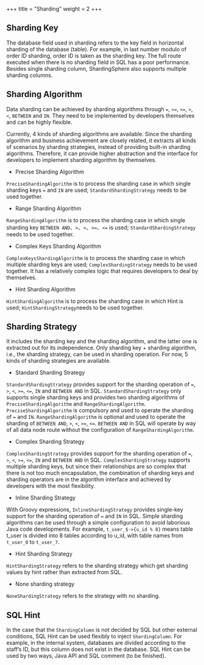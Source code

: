 +++
title = "Sharding"
weight = 2
+++

## Sharding Key

The database field used in sharding refers to the key field in horizontal sharding of the database (table). For example, in last number modulo of order ID sharding, order ID is taken as the sharding key. The full route executed when there is no sharding field in SQL has a poor performance. Besides single sharding column, ShardingSphere also supports multiple sharding columns.

## Sharding Algorithm

Data sharding can be achieved by sharding algorithms through `=`, `>=`, `<=`, `>`, `<`, `BETWEEN` and `IN`. They need to be implemented by developers themselves and can be highly flexible.

Currently, 4 kinds of sharding algorithms are available. Since the sharding algorithm and business achievement are closely related, it extracts all kinds of scenarios by sharding strategies, instead of providing built-in sharding algorithms. Therefore, it can provide higher abstraction and the interface for developers to implement sharding algorithm by themselves.

- Precise Sharding Algorithm

`PreciseShardingAlgorithm` is to process the sharding case in which single sharding keys `=` and `IN` are used; `StandardShardingStrategy` needs to be used together.

- Range Sharding Algorithm

`RangeShardingAlgorithm` is to process the sharding case in which single sharding key `BETWEEN AND`、`>`、`<`、`>=`、`<=` is used; `StandardShardingStrategy` needs to be used together.

- Complex Keys Sharding Algorithm

`ComplexKeysShardingAlgorithm` is to process the sharding case in which multiple sharding keys are used; `ComplexShardingStrategy` needs to be used together.
It has a relatively complex logic that requires developers to deal by themselves.

- Hint Sharding Algorithm

`HintShardingAlgorithm` is to process the sharding case in which Hint is used; `HintShardingStrategy`needs to be used together.

## Sharding Strategy

It includes the sharding key and the sharding algorithm, and the latter one is extracted out for its independence. Only sharding key + sharding algorithm, i.e., the sharding strategy, can be used in sharding operation. For now, 5 kinds of sharding strategies are available.

- Standard Sharding Strategy

`StandardShardingStrategy` provides support for the sharding operation of `=`, `>`, `<`, `>=`, `<=`, `IN` and `BETWEEN AND` in SQL. 
`StandardShardingStrategy` only supports single sharding keys and provides two sharding algorithms of `PreciseShardingAlgorithm` and `RangeShardingAlgorithm`. 
`PreciseShardingAlgorithm` is compulsory and used to operate the sharding of `=` and `IN`. 
`RangeShardingAlgorithm` is optional and used to operate the sharding of `BETWEEN AND`, `>`, `<`, `>=`, `<=`. 
`BETWEEN AND` in SQL will operate by way of all data node route without the configuration of `RangeShardingAlgorithm`.

- Complex Sharding Strategy

`ComplexShardingStrategy` provides support for the sharding operation of `=`, `>`, `<`, `>=`, `<=`, `IN` and `BETWEEN AND` in SQL. `ComplexShardingStrategy` supports multiple sharding keys, but since their relationships are so complex that there is not too much encapsulation, the combination of sharding keys and sharding operators are in the algorithm interface and achieved by developers with the most flexibility.

- Inline Sharding Strategy

With Groovy expressions, `InlineShardingStrategy` provides single-key support for the sharding operation of `=` and `IN` in SQL. Simple sharding algorithms can be used through a simple configuration to avoid laborious Java code developments. For example, `t_user_$->{u_id % 8}` means table t_user is divided into 8 tables according to u_id, with table names from `t_user_0` to `t_user_7`.

- Hint Sharding Strategy

`HintShardingStrategy` refers to the sharding strategy which get sharding values by hint rather than extracted from SQL.

- None sharding strategy

`NoneShardingStrategy` refers to the strategy with no sharding.

## SQL Hint

In the case that the `ShardingColumn` is not decided by SQL but other external conditions, SQL Hint can be used flexibly to inject `ShardingColumn`. For example, in the internal system, databases are divided according to the staff’s ID, but this column does not exist in the database. SQL Hint can be used by two ways, Java API and SQL comment (to be finished).
